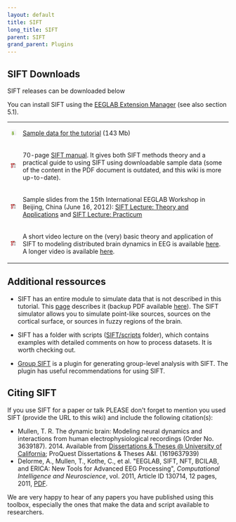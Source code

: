```yaml
---
layout: default
title: SIFT
long_title: SIFT
parent: SIFT
grand_parent: Plugins
---
```

## SIFT Downloads

SIFT releases can be downloaded below

You can install SIFT using the [EEGLAB Extension Manager](https://eeglab.org/others/EEGLAB_Extensions.html) (see also section 5.1).                                                                                                                                                                                                                                                                                           

<table>
<tbody>
<tr class="even">
<td><p><img src="images/Dl_ico.png"></p></td>
<td><p><a href="https://sccn.ucsd.edu/eeglab/download/SIFT_SampleData.zip">Sample data for the tutorial</a> (143 Mb)</p></td>
</tr>
<tr class="odd">
<td><p><img src="images/Dlpdf.jpeg"></p></td>
<td><p>70-page <a href="https://sccn.ucsd.edu/githubwiki/files/sift_manual_0.1a.pdf" title="wikilink">SIFT manual</a>. It gives both SIFT methods theory and a practical guide to using SIFT using downloadable sample data (some of the content in the PDF document is outdated, and this wiki is more up-to-date).</p></td>
</tr>
<tr class="even">
<td><p><img src="images/Dlpdf.jpeg"></p></td>
<td><p>Sample slides from the 15th International EEGLAB Workshop in Beijing, China (June 16, 2012): <a href="https://sccn.ucsd.edu/githubwiki/files/sift_lecture.pdf" title="wikilink">SIFT Lecture: Theory and Applications</a> and <a href="https://sccn.ucsd.edu/githubwiki/files/sift_practicum.pdf" title="wikilink">SIFT Lecture: Practicum</a></p></td>
</tr>
<tr class="even">
<td><p><img src="images/Dlpdf.jpeg"></p></td>
<td><p>A short video lecture on the (very) basic theory and application of SIFT to modeling distributed brain dynamics in EEG is available
<a href="https://www.youtube.com/watch?v=6_WW6EMHmWo&list=PLXc9qfVbMMN2xFa3w5ceJB52Dx-3Sgg2Z&index=12l">here</a>. A longer video is available <a href="https://youtu.be/NO3hbYlqNF0">here</a>.</p></td>
</tr>
</tbody>
</table>

## Additional ressources

* SIFT has an entire module to simulate data that is not described in this tutorial. This [page](https://sccn.ucsd.edu/wiki/How_to_run_SIFT_simulation) describes it (backup PDF available [here](https://github.com/sccn/SIFT/files/12446930/SIFT_simulation.pdf)). The SIFT simulator allows you to simulate point-like sources, sources on the cortical surface, or sources in fuzzy regions of the brain.

* SIFT has a folder with scripts ([SIFT/scripts](https://github.com/sccn/SIFT/tree/master/scripts) folder), which contains examples with detailed comments on how to process datasets. It is worth checking out.

* [Group SIFT](https://github.com/sccn/groupSIFT) is a plugin for generating group-level analysis with SIFT. The plugin has useful recommendations for using SIFT.

## Citing SIFT

If you use SIFT for a paper or talk PLEASE don't forget to mention you used SIFT (provide the URL to this wiki) and include the following citation(s):

- Mullen, T. R. The dynamic brain: Modeling neural dynamics and interactions from human electrophysiological recordings (Order No. 3639187). 2014. Available from [Dissertations &amp; Theses @ University of California](https://escholarship.org/uc/item/7kk2c4nd); ProQuest Dissertations &amp; Theses A&amp;I. (1619637939)
- Delorme, A., Mullen, T., Kothe, C., et al. "EEGLAB, SIFT, NFT, BCILAB, and ERICA: New Tools for Advanced EEG Processing", <em>Computational Intelligence and Neuroscience</em>, vol. 2011, Article ID 130714, 12 pages, 2011, <a href="http://www.hindawi.com/journals/cin/2011/130714/">PDF</a>.

We are very happy to hear of any papers you have published using this toolbox, especially the ones that make the data and script available to researchers.